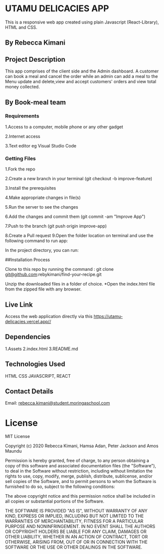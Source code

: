 # UTAMU DELICACIES APP

This is a responsive web app created using plain Javascript (React-Library), HTML and CSS.

## By Rebecca Kimani

## Project Description
This app comprises of the client side and the Admin dashboard. A customer can book a meal and cancel the order while an admin can add a meal to the Menu update and delete,view and accept customers' orders and view total money collected.  

## By Book-meal team
### Requirements
1.Access to a computer, mobile phone or any other gadget

2.Internet access

3.Text editor eg Visual Studio Code

### Getting Files

1.Fork the repo

2.Create a new branch in your terminal (git checkout -b improve-feature)

3.Install the prerequisites

4.Make appropriate changes in file(s)

5.Run the server to see the changes

6.Add the changes and commit them (git commit -am "Improve App")

7.Push to the branch (git push origin improve-app)

8.Create a Pull request 9.Open the folder location on terminal and use the following command to run app:

In the project directory, you can run:

##Installation Process

Clone to this repo by running the command : git clone git@github.com:rebykimani/find-your-recipe.git

Unzip the downloaded files in a folder of choice. *Open the index.html file from the zipped file with any browser.

## Live Link

Access the web application directly via this <a>https://utamu-delicacies.vercel.app//</a>

## Dependencies

1.Assets 
2.index.html 
3.README.md

## Technologies Used
HTML CSS JAVASCRIPT, REACT

## Contact Details

Email: rebecca.kimani@student.moringaschool.com

# License 

MIT License

Copyright (c) 2020 Rebecca Kimani, Hamsa Adan, Peter Jackson and Amos Maundu

Permission is hereby granted, free of charge, to any person obtaining a copy of this software and associated documentation files (the "Software"), to deal in the Software without restriction, including without limitation the rights to use, copy, modify, merge, publish, distribute, sublicense, and/or sell copies of the Software, and to permit persons to whom the Software is furnished to do so, subject to the following conditions:

The above copyright notice and this permission notice shall be included in all copies or substantial portions of the Software.

THE SOFTWARE IS PROVIDED "AS IS", WITHOUT WARRANTY OF ANY KIND, EXPRESS OR IMPLIED, INCLUDING BUT NOT LIMITED TO THE WARRANTIES OF MERCHANTABILITY, FITNESS FOR A PARTICULAR PURPOSE AND NONINFRINGEMENT. IN NO EVENT SHALL THE AUTHORS OR COPYRIGHT HOLDERS BE LIABLE FOR ANY CLAIM, DAMAGES OR OTHER LIABILITY, WHETHER IN AN ACTION OF CONTRACT, TORT OR OTHERWISE, ARISING FROM, OUT OF OR IN CONNECTION WITH THE SOFTWARE OR THE USE OR OTHER DEALINGS IN THE SOFTWARE.
